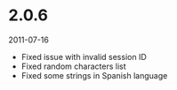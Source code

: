 # 2.0.6

2011-07-16

- Fixed issue with invalid session ID
- Fixed random characters list
- Fixed some strings in Spanish language
